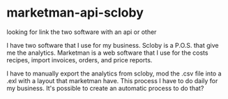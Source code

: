 # marketman-api-scloby
looking for link the two software with an api or other

I have two software that I use for my business.
Scloby is a P.O.S. that give me the analytics.
Marketman is a web software that I use for the costs recipes, import invoices, orders, and price reports.

I have to manually export the analytics from scloby, mod the .csv file into a .exl with a layout that marketman have.
This process I have to do daily for my business.
It's possible to create an automatic process to do that?
